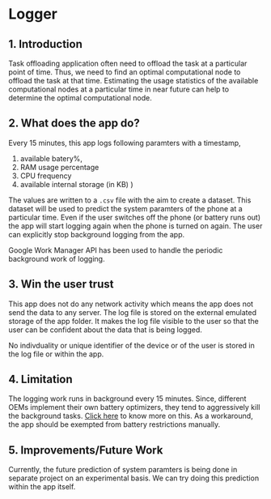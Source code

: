 # Logger

## 1. Introduction
Task offloading application often need to offload the task at a particular point of time. Thus, we need to find an optimal computational
node to offload the task at that time. Estimating the usage statistics of the available computational nodes at a particular time in near
future can help to determine the optimal computational node.

## 2. What does the app do?
Every 15 minutes, this app logs following paramters with a timestamp,
1. available batery%, 
2. RAM usage percentage
3. CPU frequency
4. available internal storage (in KB) )

The values are written to a ```.csv``` file with the aim to create a dataset. This dataset will be used to predict the system paramters 
of the phone at a particular time. Even if the user switches off the phone  (or battery runs out) the app will start logging again when
the phone is turned on again. The user can explicitly stop background logging from the app.

Google Work Manager API has been used to handle the periodic background work of logging.

## 3. Win the user trust
This app does not do any network activity which means the app does not send the data to any server. The log file is stored on the external
emulated storage of the app folder. It makes the log file visible to the user so that the user can be confident about the data that is being
logged.

No indivduality or unique identifier of the device or of the user is stored in the log file or within the app. 

## 4. Limitation
The logging work runs in background every 15 minutes. Since, different OEMs implement their own battery optimizers, they tend to
aggressively kill the background tasks. [Click here](https://dontkillmyapp.com) to know more on this. As a workaround, the app should be
exempted from battery restrictions manually.

## 5. Improvements/Future Work
Currently, the future prediction of system paramters is being done in separate project on an experimental basis. We can try doing this
prediction within the app itself.
